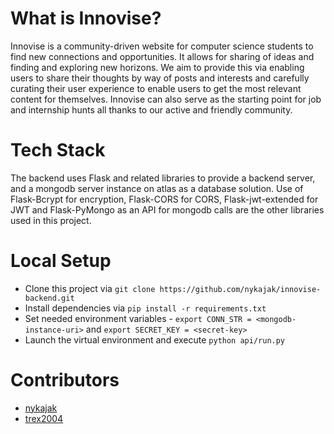 # What is Innovise?
Innovise is a community-driven website for computer science students to find new connections and opportunities. It allows for sharing of ideas and finding and exploring new horizons. We aim to provide this via enabling users to share their thoughts by way of posts and interests and carefully curating their user experience to enable users to get the most relevant content for themselves. Innovise can also serve as the starting point for job and internship hunts all thanks to our active and friendly community.

# Tech Stack
The backend uses Flask and related libraries to provide a backend server, and a mongodb server instance on atlas as a database solution. Use of Flask-Bcrypt for encryption, Flask-CORS for CORS, Flask-jwt-extended for JWT and Flask-PyMongo as an API for mongodb calls are the other libraries used in this project.

# Local Setup
- Clone this project via `git clone https://github.com/nykajak/innovise-backend.git`
- Install dependencies via `pip install -r requirements.txt`
- Set needed environment variables - `export CONN_STR = <mongodb-instance-uri>` and `export SECRET_KEY = <secret-key>`
- Launch the virtual environment and execute `python api/run.py`

# Contributors
- [nykajak](https://github.com/nykajak)
- [trex2004](https://github.com/trex2004)